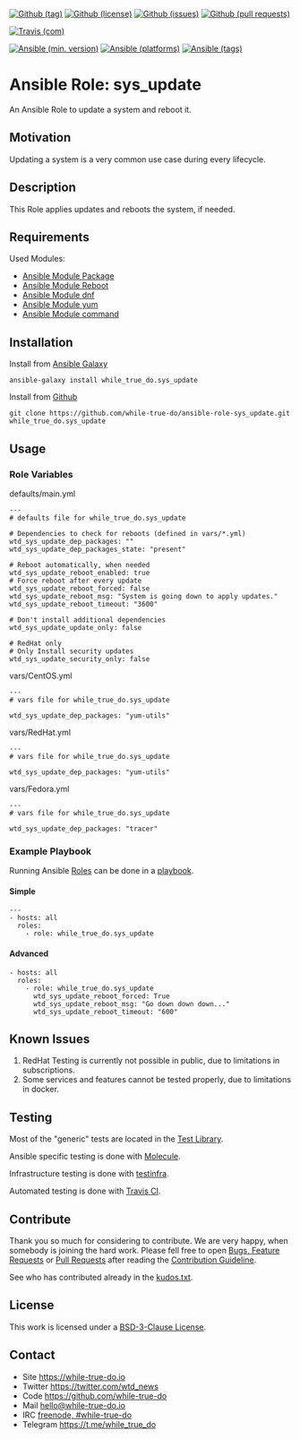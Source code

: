 <!--
name: README.md
description: This file contains important information for the repository.
author: while-true-do.io
contact: hello@while-true-do.io
license: BSD-3-Clause
-->

<!-- github shields -->
[![Github (tag)](https://img.shields.io/github/tag/while-true-do/ansible-role-sys_update.svg)](https://github.com/while-true-do/ansible-role-sys_update/tags)
[![Github (license)](https://img.shields.io/github/license/while-true-do/ansible-role-sys_update.svg)](https://github.com/while-true-do/ansible-role-sys_update/blob/master/LICENSE)
[![Github (issues)](https://img.shields.io/github/issues/while-true-do/ansible-role-sys_update.svg)](https://github.com/while-true-do/ansible-role-sys_update/issues)
[![Github (pull requests)](https://img.shields.io/github/issues-pr/while-true-do/ansible-role-sys_update.svg)](https://github.com/while-true-do/ansible-role-sys_update/pulls)
<!-- travis shields -->
[![Travis (com)](https://img.shields.io/travis/com/while-true-do/ansible-role-sys_update.svg)](https://travis-ci.com/while-true-do/ansible-role-sys_update)
<!-- ansible shields -->
[![Ansible (min. version)](https://img.shields.io/badge/dynamic/yaml.svg?label=Min.%20Ansible%20Version&url=https%3A%2F%2Fraw.githubusercontent.com%2Fwhile-true-do%2Fansible-role-sys_update%2Fmaster%2Fmeta%2Fmain.yml&query=%24.galaxy_info.min_ansible_version&colorB=black)](https://galaxy.ansible.com/while_true_do/sys_update)
[![Ansible (platforms)](https://img.shields.io/badge/dynamic/yaml.svg?label=Supported%20OS&url=https%3A%2F%2Fraw.githubusercontent.com%2Fwhile-true-do%2Fansible-role-sys_update%2Fmaster%2Fmeta%2Fmain.yml&query=galaxy_info.platforms%5B*%5D.name&colorB=black)](https://galaxy.ansible.com/while_true_do/sys_update)
[![Ansible (tags)](https://img.shields.io/badge/dynamic/yaml.svg?label=Galaxy%20Tags&url=https%3A%2F%2Fraw.githubusercontent.com%2Fwhile-true-do%2Fansible-role-sys_update%2Fmaster%2Fmeta%2Fmain.yml&query=%24.galaxy_info.galaxy_tags%5B*%5D&colorB=black)](https://galaxy.ansible.com/while_true_do/sys_update)

# Ansible Role: sys_update

An Ansible Role to update a system and reboot it.

## Motivation

Updating a system is a very common use case during every lifecycle.

## Description

This Role applies updates and reboots the system, if needed.

## Requirements

Used Modules:

-   [Ansible Module Package](https://docs.ansible.com/ansible/latest/modules/package_module.html)
-   [Ansible Module Reboot](https://docs.ansible.com/ansible/latest/modules/reboot_module.html)
-   [Ansible Module dnf](https://docs.ansible.com/ansible/latest/modules/dnf_module.html)
-   [Ansible Module yum](https://docs.ansible.com/ansible/latest/modules/yum_module.html)
-   [Ansible Module command](https://docs.ansible.com/ansible/latest/modules/command_module.html)

## Installation

Install from [Ansible Galaxy](https://galaxy.ansible.com/while_true_do/sys_update)
```
ansible-galaxy install while_true_do.sys_update
```

Install from [Github](https://github.com/while-true-do/ansible-role-sys_update)
```
git clone https://github.com/while-true-do/ansible-role-sys_update.git while_true_do.sys_update
```

## Usage

### Role Variables

defaults/main.yml
```
---
# defaults file for while_true_do.sys_update

# Dependencies to check for reboots (defined in vars/*.yml)
wtd_sys_update_dep_packages: ""
wtd_sys_update_dep_packages_state: "present"

# Reboot automatically, when needed
wtd_sys_update_reboot_enabled: true
# Force reboot after every update
wtd_sys_update_reboot_forced: false
wtd_sys_update_reboot_msg: "System is going down to apply updates."
wtd_sys_update_reboot_timeout: "3600"

# Don't install additional dependencies
wtd_sys_update_update_only: false

# RedHat only
# Only Install security updates
wtd_sys_update_security_only: false
```

vars/CentOS.yml
```
---
# vars file for while_true_do.sys_update

wtd_sys_update_dep_packages: "yum-utils"

```

vars/RedHat.yml
```
---
# vars file for while_true_do.sys_update

wtd_sys_update_dep_packages: "yum-utils"

```

vars/Fedora.yml
```
---
# vars file for while_true_do.sys_update

wtd_sys_update_dep_packages: "tracer"
```

### Example Playbook

Running Ansible
[Roles](https://docs.ansible.com/ansible/latest/user_guide/playbooks_reuse_roles.html)
can be done in a
[playbook](https://docs.ansible.com/ansible/latest/user_guide/playbooks_intro.html).

#### Simple

```
---
- hosts: all
  roles:
    - role: while_true_do.sys_update
```

#### Advanced

```
- hosts: all
  roles:
    - role: while_true_do.sys_update
      wtd_sys_update_reboot_forced: True
      wtd_sys_update_reboot_msg: "Go down down down..."
      wtd_sys_update_reboot_timeout: "600"

```

## Known Issues

1.  RedHat Testing is currently not possible in public, due to limitations
    in subscriptions.
2.  Some services and features cannot be tested properly, due to limitations
    in docker.

## Testing

Most of the "generic" tests are located in the
[Test Library](https://github.com/while-true-do/test-library).

Ansible specific testing is done with
[Molecule](https://molecule.readthedocs.io/en/stable/).

Infrastructure testing is done with
[testinfra](https://testinfra.readthedocs.io/en/stable/).

Automated testing is done with [Travis CI](https://travis-ci.com).

## Contribute

Thank you so much for considering to contribute. We are very happy, when somebody
is joining the hard work. Please fell free to open
[Bugs, Feature Requests](https://github.com/while-true-do/ansible-role-sys_update/issues)
or [Pull Requests](https://github.com/while-true-do/ansible-role-sys_update/pulls) after
reading the [Contribution Guideline](https://github.com/while-true-do/doc-library/blob/master/docs/CONTRIBUTING.md).

See who has contributed already in the [kudos.txt](./kudos.txt).

## License

This work is licensed under a [BSD-3-Clause License](https://opensource.org/licenses/BSD-3-Clause).

## Contact

-   Site <https://while-true-do.io>
-   Twitter <https://twitter.com/wtd_news>
-   Code <https://github.com/while-true-do>
-   Mail [hello@while-true-do.io](mailto:hello@while-true-do.io)
-   IRC [freenode, #while-true-do](https://webchat.freenode.net/?channels=while-true-do)
-   Telegram <https://t.me/while_true_do>

